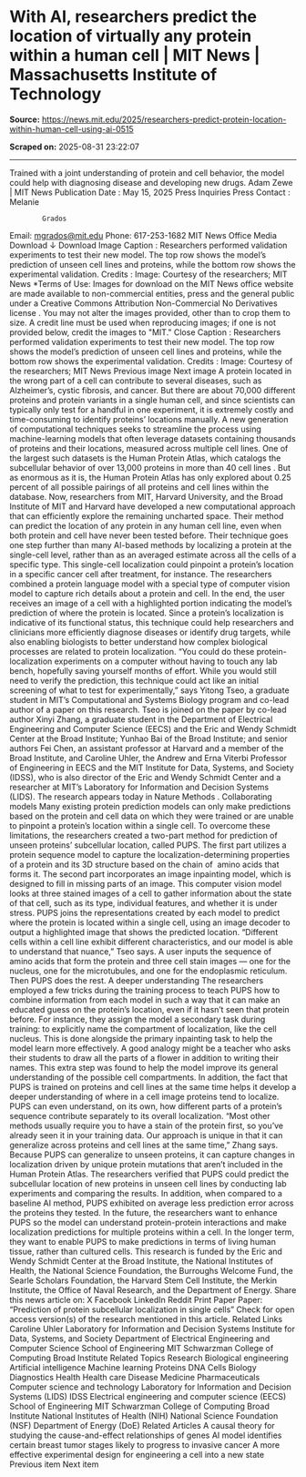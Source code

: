 # With AI, researchers predict the location of virtually any protein within a human cell | MIT News | Massachusetts Institute of Technology

**Source:** https://news.mit.edu/2025/researchers-predict-protein-location-within-human-cell-using-ai-0515

**Scraped on:** 2025-08-31 23:22:07

---

Trained with a joint understanding of protein and cell behavior, the model could help with diagnosing disease and developing new drugs.
Adam Zewe
|
MIT News
Publication Date
:
May 15, 2025
Press Inquiries
Press Contact
:
Melanie        

            Grados
Email:
mgrados@mit.edu
Phone:
617-253-1682
MIT News Office
Media Download
↓
Download Image
Caption
:
Researchers performed validation experiments to test their new model. The top row shows the model’s prediction of unseen cell lines and proteins, while the bottom row shows the experimental validation.
Credits
:
Image: Courtesy of the researchers; MIT News
*Terms of Use:
Images for download on the MIT News office website are made available to non-commercial entities, press and the general public under a
Creative Commons Attribution Non-Commercial No Derivatives license
.
    You may not alter the images provided, other than to crop them to size. A credit line must be used when reproducing images; if one is not provided 
    below, credit the images to "MIT."
Close
Caption
:
Researchers performed validation experiments to test their new model. The top row shows the model’s prediction of unseen cell lines and proteins, while the bottom row shows the experimental validation.
Credits
:
Image: Courtesy of the researchers; MIT News
Previous image
Next image
A protein located in the wrong part of a cell can contribute to several diseases, such as Alzheimer’s, cystic fibrosis, and cancer. But there are about 70,000 different proteins and protein variants in a single human cell, and since scientists can typically only test for a handful in one experiment, it is extremely costly and time-consuming to identify proteins’ locations manually.
A new generation of computational techniques seeks to streamline the process using machine-learning models that often leverage datasets containing thousands of proteins and their locations, measured across multiple cell lines. One of the largest such datasets is the Human Protein Atlas, which catalogs the subcellular behavior of over
13,000 proteins in more than 40 cell lines
. But as enormous as it is, the Human Protein Atlas has only explored about 0.25 percent of all possible pairings of all proteins and cell lines within the database.
Now, researchers from MIT, Harvard University, and the Broad Institute of MIT and Harvard have developed a new computational approach that can efficiently explore the remaining uncharted space. Their method can predict the location of any protein in any human cell line, even when both protein and cell have never been tested before.
Their technique goes one step further than many AI-based methods by localizing a protein at the single-cell level, rather than as an averaged estimate across all the cells of a specific type. This single-cell localization could pinpoint a protein’s location in a specific cancer cell after treatment, for instance.
The researchers combined a protein language model with a special type of computer vision model to capture rich details about a protein and cell. In the end, the user receives an image of a cell with a highlighted portion indicating the model’s prediction of where the protein is located. Since a protein’s localization is indicative of its functional status, this technique could help researchers and clinicians more efficiently diagnose diseases or identify drug targets, while also enabling biologists to better understand how complex biological processes are related to protein localization.
“You could do these protein-localization experiments on a computer without having to touch any lab bench, hopefully saving yourself months of effort. While you would still need to verify the prediction, this technique could act like an initial screening of what to test for experimentally,” says Yitong Tseo, a graduate student in MIT’s Computational and Systems Biology program and co-lead author of a paper on this research.
Tseo is joined on the paper by co-lead author Xinyi Zhang, a graduate student in the Department of Electrical Engineering and Computer Science (EECS) and the Eric and Wendy Schmidt Center at the Broad Institute; Yunhao Bai of the Broad Institute; and senior authors Fei Chen, an assistant professor at Harvard and a member of the Broad Institute, and Caroline Uhler, the Andrew and Erna Viterbi Professor of Engineering in EECS and the MIT Institute for Data, Systems, and Society (IDSS), who is also director of the Eric and Wendy Schmidt Center and a researcher at MIT’s Laboratory for Information and Decision Systems (LIDS). The research
appears today in
Nature Methods
.
Collaborating models
Many existing protein prediction models can only make predictions based on the protein and cell data on which they were trained or are unable to pinpoint a protein’s location within a single cell.
To overcome these limitations, the researchers created a two-part method for prediction of unseen proteins’ subcellular location, called PUPS.
The first part utilizes a protein sequence model to capture the localization-determining properties of a protein and its 3D structure based on the chain of  amino acids that forms it.
The second part incorporates an image inpainting model, which is designed to fill in missing parts of an image. This computer vision model looks at three stained images of a cell to gather information about the state of that cell, such as its type, individual features, and whether it is under stress.
PUPS joins the representations created by each model to predict where the protein is located within a single cell, using an image decoder to output a highlighted image that shows the predicted location.
“Different cells within a cell line exhibit different characteristics, and our model is able to understand that nuance,” Tseo says.
A user inputs the sequence of amino acids that form the protein and three cell stain images — one for the nucleus, one for the microtubules, and one for the endoplasmic reticulum. Then PUPS does the rest.
A deeper understanding
The researchers employed a few tricks during the training process to teach PUPS how to combine information from each model in such a way that it can make an educated guess on the protein’s location, even if it hasn’t seen that protein before.
For instance, they assign the model a secondary task during training: to explicitly name the compartment of localization, like the cell nucleus. This is done alongside the primary inpainting task to help the model learn more effectively.
A good analogy might be a teacher who asks their students to draw all the parts of a flower in addition to writing their names. This extra step was found to help the model improve its general understanding of the possible cell compartments.
In addition, the fact that PUPS is trained on proteins and cell lines at the same time helps it develop a deeper understanding of where in a cell image proteins tend to localize.
PUPS can even understand, on its own, how different parts of a protein’s sequence contribute separately to its overall localization.
“Most other methods usually require you to have a stain of the protein first, so you’ve already seen it in your training data. Our approach is unique in that it can generalize across proteins and cell lines at the same time,” Zhang says.
Because PUPS can generalize to unseen proteins, it can capture changes in localization driven by unique protein mutations that aren’t included in the Human Protein Atlas.
The researchers verified that PUPS could predict the subcellular location of new proteins in unseen cell lines by conducting lab experiments and comparing the results. In addition, when compared to a baseline AI method, PUPS exhibited on average less prediction error across the proteins they tested.
In the future, the researchers want to enhance PUPS so the model can understand protein-protein interactions and make localization predictions for multiple proteins within a cell. In the longer term, they want to enable PUPS to make predictions in terms of living human tissue, rather than cultured cells.
This research is funded by the Eric and Wendy Schmidt Center at the Broad Institute, the National Institutes of Health, the National Science Foundation, the Burroughs Welcome Fund, the Searle Scholars Foundation, the Harvard Stem Cell Institute, the Merkin Institute, the Office of Naval Research, and the Department of Energy.
Share
this news article on:
X
Facebook
LinkedIn
Reddit
Print
Paper
Paper: “Prediction of protein subcellular localization in single cells”
Check for open access version(s) of the research mentioned in this article.
Related Links
Caroline Uhler
Laboratory for Information and Decision Systems
Institute for Data, Systems, and Society
Department of Electrical Engineering and Computer Science
School of Engineering
MIT Schwarzman College of Computing
Broad Institute
Related Topics
Research
Biological engineering
Artificial intelligence
Machine learning
Proteins
DNA
Cells
Biology
Diagnostics
Health
Health care
Disease
Medicine
Pharmaceuticals
Computer science and technology
Laboratory for Information and Decision Systems (LIDS)
IDSS
Electrical engineering and computer science (EECS)
School of Engineering
MIT Schwarzman College of Computing
Broad Institute
National Institutes of Health (NIH)
National Science Foundation (NSF)
Department of Energy (DoE)
Related Articles
A causal theory for studying the cause-and-effect relationships of genes
AI model identifies certain breast tumor stages likely to progress to invasive cancer
A more effective experimental design for engineering a cell into a new state
Previous item
Next item